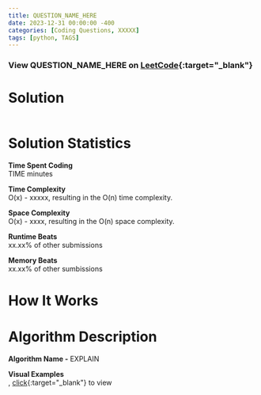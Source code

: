 ```yaml
---
title: QUESTION_NAME_HERE
date: 2023-12-31 00:00:00 -400
categories: [Coding Questions, XXXXX]
tags: [python, TAGS]
---
```



### View QUESTION_NAME_HERE on [LeetCode](LINK_HERE){:target="_blank"}

# Solution  

```python
```

# Solution Statistics  

**Time Spent Coding**  
TIME minutes

**Time Complexity**  
O(x) - xxxxx, resulting in the O(n) time complexity.

**Space Complexity**  
O(x) - xxxx, resulting in the O(n) space complexity.

**Runtime Beats**  
xx.xx% of other submissions  

**Memory Beats**  
xx.xx% of other sumbissions  

# How It Works


# Algorithm Description

**Algorithm Name -** EXPLAIN

**Visual Examples**  
, [click](LINK_HERE){:target="_blank"} to view